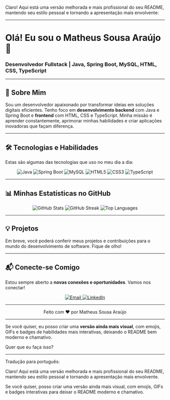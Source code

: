 Claro! Aqui está uma versão melhorada e mais profissional do seu README, mantendo seu estilo pessoal e tornando a apresentação mais envolvente:

---

# Olá! Eu sou o Matheus Sousa Araújo 👋

### Desenvolvedor Fullstack | Java, Spring Boot, MySQL, HTML, CSS, TypeScript

---

## 🚀 Sobre Mim

Sou um desenvolvedor apaixonado por transformar ideias em soluções digitais eficientes. Tenho foco em **desenvolvimento backend** com Java e Spring Boot e **frontend** com HTML, CSS e TypeScript. Minha missão é aprender constantemente, aprimorar minhas habilidades e criar aplicações inovadoras que façam diferença.

---

## 🛠️ Tecnologias e Habilidades

Estas são algumas das tecnologias que uso no meu dia a dia:

<p align="center">
  <img src="https://img.shields.io/badge/Java-007396?style=for-the-badge&logo=java&logoColor=white" alt="Java"/>
  <img src="https://img.shields.io/badge/Spring_Boot-6DB33F?style=for-the-badge&logo=spring-boot&logoColor=white" alt="Spring Boot"/>
  <img src="https://img.shields.io/badge/MySQL-005C84?style=for-the-badge&logo=mysql&logoColor=white" alt="MySQL"/>
  <img src="https://img.shields.io/badge/HTML5-E34F26?style=for-the-badge&logo=html5&logoColor=white" alt="HTML5"/>
  <img src="https://img.shields.io/badge/CSS3-1572B6?style=for-the-badge&logo=css3&logoColor=white" alt="CSS3"/>
  <img src="https://img.shields.io/badge/TypeScript-007ACC?style=for-the-badge&logo=typescript&logoColor=white" alt="TypeScript"/>
</p>

---

## 📊 Minhas Estatísticas no GitHub

<p align="center">
  <img src="https://github-readme-stats.vercel.app/api?username=DevMatheusSousa&show_icons=true&theme=blue-green&hide_border=true&count_private=true" alt="GitHub Stats"/>
  <img src="https://github-readme-streak-stats.herokuapp.com/?user=DevMatheusSousa&theme=blue-green&hide_border=true" alt="GitHub Streak"/>
  <img src="https://github-readme-stats.vercel.app/api/top-langs/?username=DevMatheusSousa&layout=compact&theme=blue-green&hide_border=true" alt="Top Languages"/>
</p>

---

## 💡 Projetos

Em breve, você poderá conferir meus projetos e contribuições para o mundo do desenvolvimento de software. Fique de olho!

---

## 📬 Conecte-se Comigo

Estou sempre aberto a **novas conexões e oportunidades**. Vamos nos conectar!

<p align="center">
  <a href="mailto:dev.matheus.contato@gmail.com">
    <img src="https://img.shields.io/badge/Email-dev.matheus.contato@gmail.com-blue?style=for-the-badge&logo=gmail&logoColor=white" alt="Email"/>
  </a>
  <a href="https://www.linkedin.com/in/matheus-sousa-araujo-98165931a/">
    <img src="https://img.shields.io/badge/LinkedIn-Matheus%20Sousa%20Araújo-blue?style=for-the-badge&logo=linkedin&logoColor=white" alt="LinkedIn"/>
  </a>
</p>

---

<p align="center">
  Feito com ❤️ por Matheus Sousa Araújo
</p>

---

Se você quiser, eu posso criar uma **versão ainda mais visual**, com emojis, GIFs e badges de habilidades mais interativas, deixando o README bem moderno e chamativo.

Quer que eu faça isso?

---

Tradução para português:

Claro! Aqui está uma versão melhorada e mais profissional do seu README, mantendo seu estilo pessoal e tornando a apresentação mais envolvente.

Se você quiser, posso criar uma versão ainda mais visual, com emojis, GIFs e badges interativas para deixar o README moderno e chamativo.
